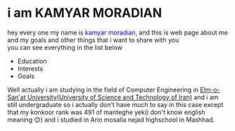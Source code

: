 # i am KAMYAR MORADIAN

<p>
    hey every one my name is<span style="color : blue"> kamyar moradian</span>, and this is web page about me and my goals and other things that i want to share with you<br>
    you can see everything in the list below
</p>

<ul>
    <li>Education</li>
    <li>Interests</li>
    <li>Goals</li>
</ul>
<p style = "background-image : url("https://newcrownedhope.org/wp-content/uploads/2020/10/education_g7zr.jpg")">
    Well actually i am studying in the field of Computer Engineering in <a href = "http://www.iust.ac.ir/en" title = "URL of My Uni WebSite">Elm-o-San'at University(University of     Science and Technology of Iran)</a> and i am still undergraduate so i actually don't have much to say in this case except that my konkoor rank was 491 of manteghe yek(i don't     know english meaning &#128522) and i studied in Ario mosalla nejad highschool in Mashhad.
</p>
    
